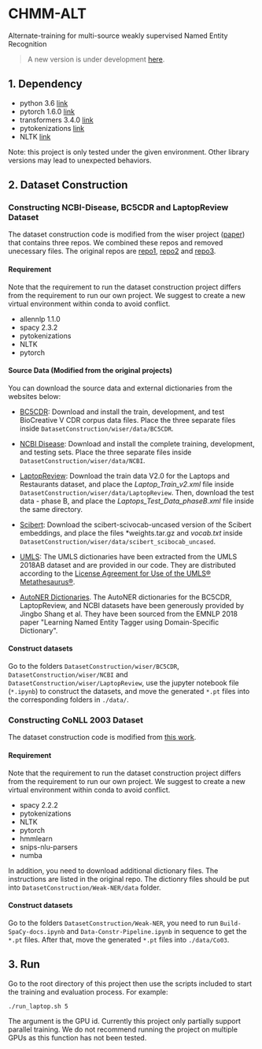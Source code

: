 # CHMM-ALT

Alternate-training for multi-source weakly supervised Named Entity Recognition

> A new version is under development [here](https://github.com/Yinghao-Li/CHMM-ALT-dev).

## 1. Dependency
- python 3.6 [link](https://www.python.org/)
- pytorch 1.6.0 [link](https://pytorch.org/)
- transformers 3.4.0 [link](https://github.com/huggingface/transformers)
- pytokenizations [link](https://github.com/tamuhey/tokenizations)
- NLTK [link](https://www.nltk.org/)

Note: this project is only tested under the given environment.
Other library versions may lead to unexpected behaviors.

## 2. Dataset Construction

### Constructing NCBI-Disease, BC5CDR and LaptopReview Dataset

The dataset construction code is modified from the wiser project ([paper](http://cs.brown.edu/people/sbach/files/safranchik-aaai20.pdf))
that contains three repos. We combined these repos and removed unecessary files.
The original repos are [repo1](https://github.com/BatsResearch/wiser), [repo2](https://github.com/BatsResearch/labelmodels) and [repo3](https://github.com/BatsResearch/safranchik-aaai2020-code).

#### Requirement
Note that the requirement to run the dataset construction project differs from the requirement to run our own project.
We suggest to create a new virtual environment within conda to avoid conflict.

- allennlp 1.1.0
- spacy 2.3.2
- pytokenizations
- NLTK
- pytorch


#### Source Data (Modified from the original projects)

You can download the source data and external dictionaries from the websites below:

* [BC5CDR](https://www.ncbi.nlm.nih.gov/research/bionlp/Data/): Download and install the train, development, and test BioCreative V CDR corpus data files. Place the three separate files inside `DatasetConstruction/wiser/data/BC5CDR`.

* [NCBI Disease](https://www.ncbi.nlm.nih.gov/CBBresearch/Dogan/DISEASE/): Download and install the complete training, development, and testing sets. Place the three separate files inside `DatasetConstruction/wiser/data/NCBI`.

* [LaptopReview](http://alt.qcri.org/semeval2014/task4/index.php?id=data-and-tools): Download the train data V2.0 for the Laptops and Restaurants dataset, and place the *Laptop_Train_v2.xml* file inside `DatasetConstruction/wiser/data/LaptopReview`. Then, download the test data - phase B, and place the *Laptops_Test_Data_phaseB.xml* file inside the same directory.

* [Scibert](https://github.com/allenai/scibert): Download the scibert-scivocab-uncased version of the Scibert embeddings, and place the files *weights.tar.gz and *vocab.txt* inside `DatasetConstruction/wiser/data/scibert_scibocab_uncased`.

* [UMLS](https://www.nlm.nih.gov/research/umls/licensedcontent/umlsknowledgesources.html): The UMLS dictionaries have been extracted from the UMLS 2018AB dataset and are provided in our code. They are distributed according to the [License Agreement for Use of the UMLS® Metathesaurus®](https://uts.nlm.nih.gov/help/license/LicenseAgreement.pdf).

* [AutoNER Dictionaries](https://github.com/shangjingbo1226/AutoNER). The AutoNER dictionaries for the BC5CDR, LaptopReview, and NCBI datasets have been  generously provided by Jingbo Shang et al. They have been sourced from the EMNLP 2018 paper "Learning Named Entity Tagger using Domain-Specific Dictionary".

#### Construct datasets

Go to the folders `DatasetConstruction/wiser/BC5CDR`, `DatasetConstruction/wiser/NCBI` and `DatasetConstruction/wiser/LaptopReview`,
use the jupyter notebook file (`*.ipynb`) to construct the datasets, and move the generated `*.pt` files into the corresponding folders in `./data/`.

### Constructing CoNLL 2003 Dataset

The dataset construction code is modified from [this work](http://cs.brown.edu/people/sbach/files/safranchik-aaai20.pdf).


#### Requirement
Note that the requirement to run the dataset construction project differs from the requirement to run our own project.
We suggest to create a new virtual environment within conda to avoid conflict.

- spacy 2.2.2
- pytokenizations
- NLTK
- pytorch
- hmmlearn
- snips-nlu-parsers
- numba

In addition, you need to download additional dictionary files. The instructions are listed in the original repo.
The dictionry files should be put into `DatasetConstruction/Weak-NER/data` folder.

#### Construct datasets

Go to the folders `DatasetConstruction/Weak-NER`, you need to run `Build-SpaCy-docs.ipynb` and `Data-Constr-Pipeline.ipynb` in sequence to get the `*.pt` files.
After that, move the generated `*.pt` files into `./data/Co03`.


## 3. Run

Go to the root directory of this project then use the scripts included to start the training and evaluation process.
For example:
```shell script
./run_laptop.sh 5
```
The argument is the GPU id.
Currently this project only partially support parallel training.
We do not recommend running the project on multiple GPUs as this function has not been tested.

